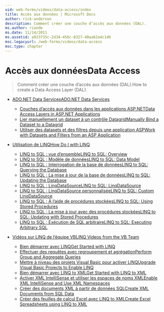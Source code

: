 ```yaml
---
uid: web-forms/videos/data-access/index
title: Accès aux données | Microsoft Docs
author: rick-anderson
description: Comment créer une couche d’accès aux données (DAL).
ms.author: riande
ms.date: 11/14/2011
ms.assetid: a923735c-2d34-456c-8327-40aa62a4c1d6
msc.legacyurl: /web-forms/videos/data-access
msc.type: chapter
---
```

<a name="data-access"></a><span data-ttu-id="8cb7e-103">Accès aux données</span><span class="sxs-lookup"><span data-stu-id="8cb7e-103">Data Access</span></span>
====================
> <span data-ttu-id="8cb7e-104">Comment créer une couche d’accès aux données (DAL).</span><span class="sxs-lookup"><span data-stu-id="8cb7e-104">How to create a Data Access Layer (DAL).</span></span>


- [<span data-ttu-id="8cb7e-105">ADO.NET Data Services</span><span class="sxs-lookup"><span data-stu-id="8cb7e-105">ADO.NET Data Services</span></span>](adonet-data-services/index.md)

    - [<span data-ttu-id="8cb7e-106">Couches d’accès aux données dans les applications ASP.NET</span><span class="sxs-lookup"><span data-stu-id="8cb7e-106">Data Access Layers in ASP.NET Applications</span></span>](adonet-data-services/data-access-layers-in-aspnet-applications.md)
    - [<span data-ttu-id="8cb7e-107">Lier manuellement un dataset à un contrôle Datagrid</span><span class="sxs-lookup"><span data-stu-id="8cb7e-107">Manually Bind a Dataset to a Datagrid</span></span>](adonet-data-services/how-to-manually-bind-a-dataset-to-a-datagrid.md)
    - [<span data-ttu-id="8cb7e-108">Utiliser des datasets et des filtres depuis une application ASP</span><span class="sxs-lookup"><span data-stu-id="8cb7e-108">Work with Datasets and Filters from an ASP Application</span></span>](adonet-data-services/how-to-work-with-datasets-and-filters-from-an-asp-application.md)
- [<span data-ttu-id="8cb7e-109">Utilisation de LINQ</span><span class="sxs-lookup"><span data-stu-id="8cb7e-109">How Do I with LINQ</span></span>](how-do-i-with-linq/index.md)

    - [<span data-ttu-id="8cb7e-110">LINQ to SQL : vue d’ensemble</span><span class="sxs-lookup"><span data-stu-id="8cb7e-110">LINQ to SQL: Overview</span></span>](how-do-i-with-linq/how-do-i-linq-to-sql-overview.md)
    - [<span data-ttu-id="8cb7e-111">LINQ to SQL : Modèle de données</span><span class="sxs-lookup"><span data-stu-id="8cb7e-111">LINQ to SQL: Data Model</span></span>](how-do-i-with-linq/how-do-i-linq-to-sql-data-model.md)
    - [<span data-ttu-id="8cb7e-112">LINQ to SQL : Interrogation de la base de données</span><span class="sxs-lookup"><span data-stu-id="8cb7e-112">LINQ to SQL: Querying the Database</span></span>](how-do-i-with-linq/how-do-i-linq-to-sql-querying-the-database.md)
    - [<span data-ttu-id="8cb7e-113">LINQ to SQL : La mise à jour de la base de données</span><span class="sxs-lookup"><span data-stu-id="8cb7e-113">LINQ to SQL: Updating the Database</span></span>](how-do-i-with-linq/how-do-i-linq-to-sql-updating-the-database.md)
    - [<span data-ttu-id="8cb7e-114">LINQ to SQL : LinqDataSource</span><span class="sxs-lookup"><span data-stu-id="8cb7e-114">LINQ to SQL: LinqDataSource</span></span>](how-do-i-with-linq/how-do-i-linq-to-sql-linqdatasource.md)
    - [<span data-ttu-id="8cb7e-115">LINQ to SQL : LinqDataSource personnalisée</span><span class="sxs-lookup"><span data-stu-id="8cb7e-115">LINQ to SQL: Custom LinqDataSource</span></span>](how-do-i-with-linq/how-do-i-linq-to-sql-custom-linqdatasource.md)
    - [<span data-ttu-id="8cb7e-116">LINQ to SQL : À l’aide de procédures stockées</span><span class="sxs-lookup"><span data-stu-id="8cb7e-116">LINQ to SQL: Using Stored Procedures</span></span>](how-do-i-with-linq/how-do-i-linq-to-sql-using-stored-procedures.md)
    - [<span data-ttu-id="8cb7e-117">LINQ to SQL : La mise à jour avec des procédures stockées</span><span class="sxs-lookup"><span data-stu-id="8cb7e-117">LINQ to SQL: Updating with Stored Procedures</span></span>](how-do-i-with-linq/how-do-i-linq-to-sql-updating-with-stored-procedures.md)
    - [<span data-ttu-id="8cb7e-118">LINQ to SQL : Exécution de SQL arbitraire</span><span class="sxs-lookup"><span data-stu-id="8cb7e-118">LINQ to SQL: Executing Arbitrary SQL</span></span>](how-do-i-with-linq/how-do-i-linq-to-sql-executing-arbitrary-sql.md)
- [<span data-ttu-id="8cb7e-119">Vidéos sur LINQ de l’équipe VB</span><span class="sxs-lookup"><span data-stu-id="8cb7e-119">LINQ Videos from the VB Team</span></span>](linq-videos-from-the-vb-team/index.md)

    - [<span data-ttu-id="8cb7e-120">Bien démarrer avec LINQ</span><span class="sxs-lookup"><span data-stu-id="8cb7e-120">Get Started with LINQ</span></span>](linq-videos-from-the-vb-team/how-do-i-get-started-with-linq.md)
    - [<span data-ttu-id="8cb7e-121">Effectuer des requêtes avec regroupement et agrégation</span><span class="sxs-lookup"><span data-stu-id="8cb7e-121">Perform Group and Aggregate Queries</span></span>](linq-videos-from-the-vb-team/how-do-i-perform-group-and-aggregate-queries.md)
    - [<span data-ttu-id="8cb7e-122">Mettre à niveau des projets Visual Basic pour activer LINQ</span><span class="sxs-lookup"><span data-stu-id="8cb7e-122">Upgrade Visual Basic Projects to Enable LINQ</span></span>](linq-videos-from-the-vb-team/how-do-i-upgrade-visual-basic-projects-to-enable-linq.md)
    - [<span data-ttu-id="8cb7e-123">Bien démarrer avec LINQ to XML</span><span class="sxs-lookup"><span data-stu-id="8cb7e-123">Get Started with LINQ to XML</span></span>](linq-videos-from-the-vb-team/how-do-i-get-started-with-linq-to-xml.md)
    - [<span data-ttu-id="8cb7e-124">Activer XML IntelliSense et utiliser les espaces de noms XML</span><span class="sxs-lookup"><span data-stu-id="8cb7e-124">Enable XML IntelliSense and Use XML Namespaces</span></span>](linq-videos-from-the-vb-team/how-do-i-enable-xml-intellisense-and-use-xml-namespaces.md)
    - [<span data-ttu-id="8cb7e-125">Créer des documents XML à partir de données SQL</span><span class="sxs-lookup"><span data-stu-id="8cb7e-125">Create XML Documents from SQL Data</span></span>](linq-videos-from-the-vb-team/how-do-i-create-xml-documents-from-sql-data.md)
    - [<span data-ttu-id="8cb7e-126">Créer des feuilles de calcul Excel avec LINQ to XML</span><span class="sxs-lookup"><span data-stu-id="8cb7e-126">Create Excel Spreadsheets using LINQ to XML</span></span>](linq-videos-from-the-vb-team/how-do-i-create-excel-spreadsheets-using-linq-to-xml.md)
